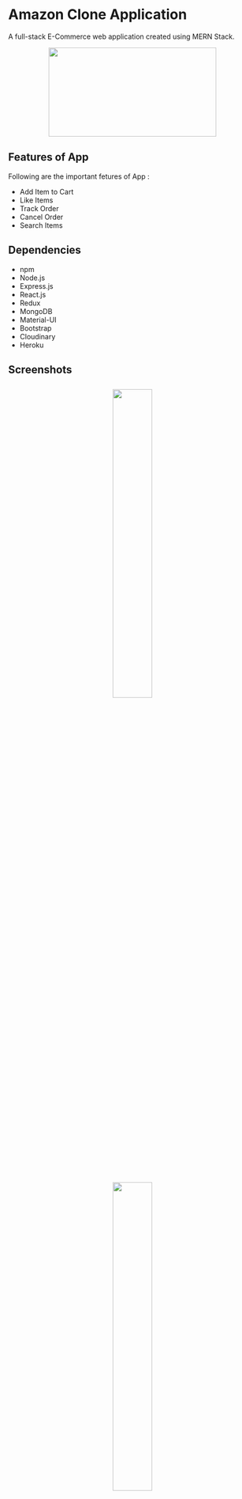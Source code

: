 
# Amazon Clone Application

A full-stack E-Commerce web application created using MERN Stack.


<p align="center">
<img src="https://res.cloudinary.com/darshanscloud/image/upload/v1659530936/vrhniljo4ulrk3mauk5d.gif" height="180px" width="340px"/>
<p/>



## Features of App
Following are the important fetures of App : 
<ul>
<li>Add Item to Cart</li>
<li>Like Items</li>
<li>Track Order</li>
<li>Cancel Order</li>
<li>Search Items</li>
</ul>

## Dependencies
<ul>
  <li>npm</li>
  <li>Node.js</li>
  <li>Express.js</li>
  <li>React.js</li>
  <li>Redux</li>
  <li>MongoDB</li>
  <li>Material-UI</li>
  <li>Bootstrap</li>
  <li>Cloudinary</li>
  <li>Heroku</li>
</ul>


## Screenshots
 <div align="center">
 <img  style="margin: 10px" width="40%" height="auto" src="https://res.cloudinary.com/darshanscloud/image/upload/v1646669161/eqhmb2xcwacdc2taszsh.png" />
 </div>
 <br><br>
  <div align="center">
   <img width="40%" height="auto" src="https://res.cloudinary.com/darshanscloud/image/upload/v1659535228/eanlqzuzny1wppxir3w0.png" />
    </div>
    <br><br>
    <div align="center">
     <img width="40%" height="auto" src="https://res.cloudinary.com/darshanscloud/image/upload/v1659535190/xbietrwhonaemegnnlkg.png" />
      </div>
      <br><br>
      <div align="center">
    <img width="40%" height="auto" src="https://res.cloudinary.com/darshanscloud/image/upload/v1659535282/ahu63gvvurbvcglxzdjy.png" />
    </div>
          <br><br>
      <div align="center">
    <img width="40%" height="auto" src="https://res.cloudinary.com/darshanscloud/image/upload/v1659535513/a28vq8cil5fqsvckfzll.png" />
    </div>
</p>


## Hosted Website URL 
<h3 > https://amazon-clone-by-darshan.herokuapp.com/</h3>


<br><br>
© 2022 Darshan Ahire
